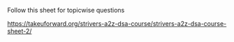 Follow this sheet for topicwise questions

https://takeuforward.org/strivers-a2z-dsa-course/strivers-a2z-dsa-course-sheet-2/